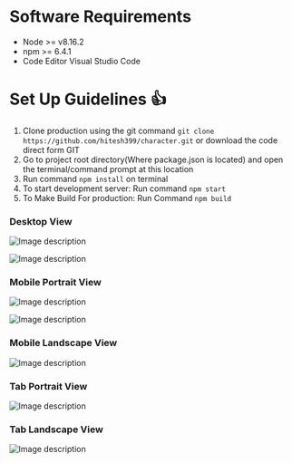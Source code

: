 # Software Requirements
- Node >= v8.16.2
- npm >= 6.4.1
- Code Editor Visual Studio Code

# Set Up Guidelines :+1:
1. Clone production using the git command `git clone https://github.com/hitesh399/character.git` or download the code direct form GIT
2. Go to project root directory(Where package.json is located) and open the terminal/command prompt at this location
3. Run command `npm install` on terminal
4. To start development server: Run command `npm start`
5. To Make Build For production: Run Command `npm build`

### Desktop View
![Image description](https://github.com/hitesh399/character/blob/master/screens/Screenshot%202020-01-19%20at%209.54.20%20AM.png)

![Image description](https://github.com/hitesh399/character/blob/master/screens/Screenshot%202020-01-19%20at%209.59.21%20AM.png)

### Mobile Portrait View
![Image description](https://github.com/hitesh399/character/blob/master/screens/Screenshot%202020-01-19%20at%209.55.55%20AM.png)

![Image description](https://github.com/hitesh399/character/blob/master/screens/Screenshot%202020-01-19%20at%209.56.19%20AM.png)

### Mobile Landscape View
![Image description](https://github.com/hitesh399/character/blob/master/screens/Screenshot%202020-01-19%20at%209.56.53%20AM.png)

### Tab Portrait View
![Image description](https://github.com/hitesh399/character/blob/master/screens/Screenshot%202020-01-19%20at%209.57.43%20AM.png)


### Tab Landscape View
![Image description](https://github.com/hitesh399/character/blob/master/screens/Screenshot%202020-01-19%20at%209.58.34%20AM.png)
